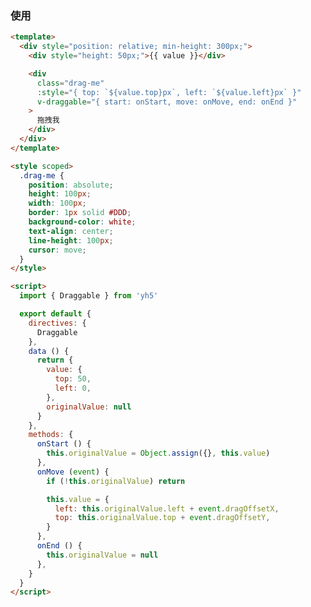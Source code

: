 ### 使用

<v-code-card url="https://github.com/qq15725/yh5/blob/master/packages/docs/.vuepress/components/examples/draggables/directive.vue">
<examples-draggables-directive></examples-draggables-directive>

<div slot="template">

```html
<template>
  <div style="position: relative; min-height: 300px;">
    <div style="height: 50px;">{{ value }}</div>

    <div
      class="drag-me"
      :style="{ top: `${value.top}px`, left: `${value.left}px` }"
      v-draggable="{ start: onStart, move: onMove, end: onEnd }"
    >
      拖拽我
    </div>
  </div>
</template>

<style scoped>
  .drag-me {
    position: absolute;
    height: 100px;
    width: 100px;
    border: 1px solid #DDD;
    background-color: white;
    text-align: center;
    line-height: 100px;
    cursor: move;
  }
</style>
```  
  
</div>

<div slot="script">

```html
<script>
  import { Draggable } from 'yh5'

  export default {
    directives: {
      Draggable
    },
    data () {
      return {
        value: {
          top: 50,
          left: 0,
        },
        originalValue: null
      }
    },
    methods: {
      onStart () {
        this.originalValue = Object.assign({}, this.value)
      },
      onMove (event) {
        if (!this.originalValue) return

        this.value = {
          left: this.originalValue.left + event.dragOffsetX,
          top: this.originalValue.top + event.dragOffsetY,
        }
      },
      onEnd () {
        this.originalValue = null
      },
    }
  }
</script>
```  

</div>
</v-code-card>